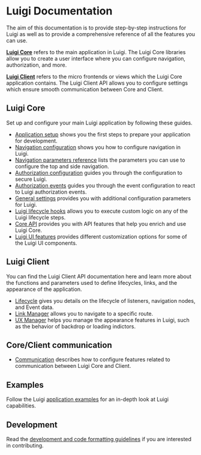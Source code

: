 # Luigi Documentation

The aim of this documentation is to provide step-by-step instructions for Luigi as well as to provide a comprehensive reference of all the features you can use. 

[**Luigi Core**](#luigi-core) refers to the main application in Luigi. The Luigi Core libraries allow you to create a user interface where you can configure navigation, authorization, and more. 

[**Luigi Client**](#luigi-client) refers to the micro frontends or views which the Luigi Core application contains. The Luigi Client API allows you to configure settings which ensure smooth communication between Core and Client.

## Luigi Core

Set up and configure your main Luigi application by following these guides. 

* [Application setup](application-setup.md) shows you the first steps to prepare your application for development.
* [Navigation configuration](navigation-configuration.md) shows you how to configure navigation in Luigi.
* [Navigation parameters reference](navigation-parameters-reference.md) lists the parameters you can use to configure the top and side navigation.
* [Authorization configuration](authorization-configuration.md) guides you through the configuration to secure Luigi.
* [Authorization events](authorization-events.md) guides you through the event configuration to react to Luigi authorization events.
* [General settings](general-settings.md) provides you with additional configuration parameters for Luigi.
* [Luigi lifecycle hooks](lifecycle-hooks.md) allows you to execute custom logic on any of the Luigi lifecycle steps.
* [Core API](luigi-core-api.md) provides you with API features that help you enrich and use Luigi Core.
* [Luigi UI features](luigi-ux-features.md) provides different customization options for some of the Luigi UI components.

## Luigi Client

You can find the Luigi Client API documentation here and learn more about the functions and parameters used to define lifecycles, links, and the appearance of the application. 

* [Lifecycle](luigi-client-api.md#lifecycle) gives you details on the lifecycle of listeners, navigation nodes, and Event data.
* [Link Manager](luigi-client-api.md#linkmanager) allows you to navigate to a specific route. 
* [UX Manager](luigi-client-api.md#uxmanager) helps you manage the appearance features in Luigi, such as the behavior of backdrop or loading indictors.

## Core/Client communication 
* [Communication](communication.md) describes how to configure features related to communication between Luigi Core and Client.

## Examples

Follow the Luigi [application examples](../core/examples/README.md) for an in-depth look at Luigi capabilities. 

## Development 

Read the [development and code formatting guidelines](https://github.com/SAP/luigi#development) if you are interested in contributing.